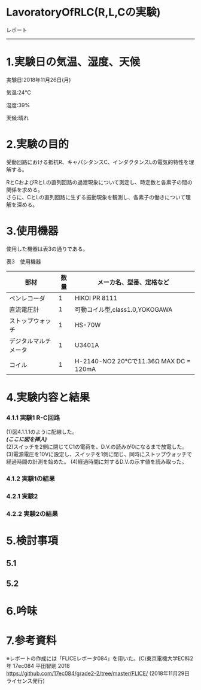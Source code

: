 ﻿# LavoratoryOfRLC(R,L,Cの実験)

レポート

____

# 1.実験日の気温、湿度、天候

実験日:<!-- 実験日を記入せよ -->2018年11月26日(月)
<!-- 実験日ここまで -->
  
気温:<!-- 気温を記入せよ -->24℃
<!-- 気温ここまで -->
  
湿度:<!-- 湿度を記入せよ -->39%
<!-- 湿度ここまで -->
  
天候:<!-- 天候を記入せよ -->晴れ
<!-- 天候ここまで -->
  
# 2.実験の目的

<!-- 目的を記入せよ -->受動回路における抵抗R、キャパシタンスC、インダクタンスLの電気的特性を理解する。  
RとCおよびRとLの直列回路の過渡現象について測定し、時定数と各素子の間の関係を求める。  
さらに、CとLの直列回路に生ずる振動現象を観測し、各素子の働きについて理解を深める。
<!-- 目的ここまで -->

# 3.使用機器

使用した機器は表3の通りである。

表3　使用機器

<!-- 使用機器の表をMD記法で作成せよ -->

| 部材 | 数量 | メーカ名、型番、定格など |
| --- | --- | --- |
| ペンレコーダ | 1 | HIKOI PR 8111 |
| 直流電圧計 | 1 | 可動コイル型,class1.0,YOKOGAWA |
| ストップウォッチ | 1 | HS-70W |
| デジタルマルチメータ | 1 | U3401A |
| コイル | 1 | H-2140-NO2 20℃で11.36Ω MAX DC = 120mA |

<!-- 使用機器の表ここまで -->

# 4.実験内容と結果

### 4.1.1 実験1 <!-- 実験1の名前を記入せよ -->R-C回路<!-- 実験1の名前ここまで -->

<!-- 実験1の内容を記入せよ -->
(1)図4.1.1.1のように配線した。  
***(ここに図を挿入)***  
(2)スイッチを2側に閉じてC1の電荷を、D.V.の読みが0になるまで放電した。  
(3)電源電圧を10Vに設定し、スイッチを1側に閉じ、同時にストップウォッチで経過時間の計測を始めた。
(4)経過時間に対するD.V.の示す値を読み取った。
<!-- 実験1の内容ここまで -->

### 4.1.2 実験1の結果

<!-- 実験1の結果の内容を記入せよ -->

<!-- 実験1の結果の内容ここまで --> 

### 4.2.1 実験2 <!-- 実験2の名前を記入せよ --><!-- 実験2の名前ここまで -->

<!-- 実験2の内容を記入せよ -->

<!-- 実験2の内容ここまで -->

### 4.2.2 実験2の結果

<!-- 実験2の結果の内容を記入せよ -->

<!-- 実験2の結果の内容ここまで -->

<!-- 以降の実験を記入せよ -->

<!-- 以降の実験ここまで -->

# 5.検討事項

## 5.1

_<!-- 検討事項1の問題文を記入せよ --><!-- 検討事項1の問題文ここまで -->_

<!-- 検討事項1の解答を記入せよ --><!-- 検討事項1の解答ここまで -->

## 5.2

_<!-- 検討事項1の問題文を記入せよ --><!-- 検討事項1の問題文ここまで -->_

<!-- 検討事項1の解答を記入せよ --><!-- 検討事項1の解答ここまで -->

<!-- 以降の検討事項を記入せよ -->

<!-- 以降の検討事項ここまで -->

# 6.吟味

<!-- 吟味を記入せよ -->

<!-- 吟味ここまで -->

# 7.参考資料

※レポートの作成には「FLICEレポータ084」を用いた。(C)東京電機大学EC科2年 17ec084 平田智剛 2018  
https://github.com/17ec084/grade2-2/tree/master/FLICE/ (2018年11月29日 ライセンス発行)